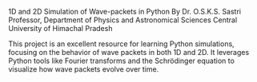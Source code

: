 1D and 2D Simulation of Wave-packets in Python
By Dr. O.S.K.S. Sastri
Professor, Department of Physics and Astronomical Sciences
Central University of Himachal Pradesh

This project is an excellent resource for learning Python simulations, focusing on the behavior of wave packets in both 1D and 2D. It leverages Python tools like Fourier transforms and the Schrödinger equation to visualize how wave packets evolve over time.
